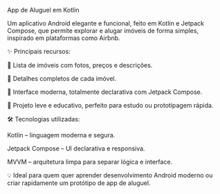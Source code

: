 App de Aluguel em Kotlin

Um aplicativo Android elegante e funcional, feito em Kotlin e Jetpack Compose, que permite explorar e alugar imóveis de forma simples, inspirado em plataformas como Airbnb.

✨ Principais recursos:

🔹 Lista de imóveis com fotos, preços e descrições.

🔹 Detalhes completos de cada imóvel.

🔹 Interface moderna, totalmente declarativa com Jetpack Compose.

🔹 Projeto leve e educativo, perfeito para estudo ou prototipagem rápida.

🛠 Tecnologias utilizadas:

Kotlin – linguagem moderna e segura.

Jetpack Compose – UI declarativa e responsiva.

MVVM – arquitetura limpa para separar lógica e interface.

💡 Ideal para quem quer aprender desenvolvimento Android moderno ou criar rapidamente um protótipo de app de aluguel.
